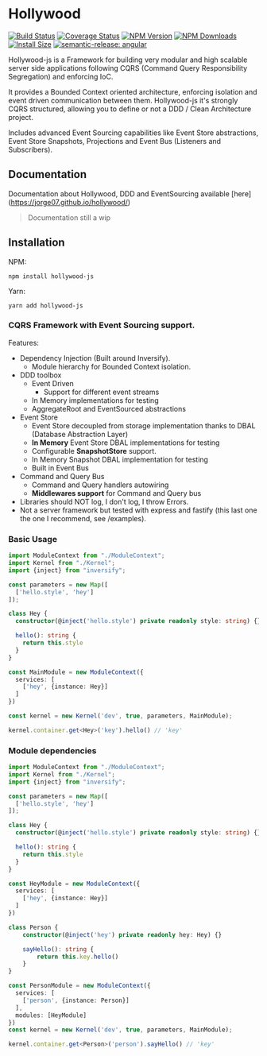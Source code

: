 # Hollywood

[](https://famfonts.com/wp-content/uploads/hollywood-wide.png)
[![Build Status](https://travis-ci.org/jorge07/hollywood.svg?branch=master)](https://travis-ci.org/jorge07/hollywood) [![Coverage Status](https://coveralls.io/repos/github/jorge07/hollywood/badge.svg?branch=master)](https://coveralls.io/github/jorge07/hollywood?branch=master)
[![NPM Version](http://img.shields.io/npm/v/hollywood-js.svg?style=flat)](https://www.npmjs.org/package/hollywood-js)
[![NPM Downloads](https://img.shields.io/npm/dm/hollywood-js.svg?style=flat)](https://npmcharts.com/compare/hollywood-js?minimal=true)
[![Install Size](https://packagephobia.now.sh/badge?p=hollywood-js)](https://packagephobia.now.sh/result?p=hollywood-js)
[![semantic-release: angular](https://img.shields.io/badge/semantic--release-angular-e10079?logo=semantic-release)](https://github.com/semantic-release/semantic-release)

Hollywood-js is a Framework for building very modular and high scalable server side applications following CQRS (Command Query Responsibility Segregation) and enforcing IoC.

It provides a Bounded Context oriented architecture, enforcing isolation and event driven communication between them.
Hollywood-js it's strongly CQRS structured, allowing you to define or not a DDD / Clean Architecture project.

Includes advanced Event Sourcing capabilities like Event Store abstractions, Event Store Snapshots, Projections and Event Bus (Listeners and Subscribers).

## Documentation 

Documentation about Hollywood, DDD and EventSourcing available [here] (https://jorge07.github.io/hollywood/) 
> Documentation still a wip

## Installation

NPM:

`npm install hollywood-js`

Yarn:

`yarn add hollywood-js`


### CQRS Framework with Event Sourcing support.

Features:

- Dependency Injection (Built around Inversify).
  - Module hierarchy for Bounded Context isolation.
- DDD toolbox
  - Event Driven
    - Support for different event streams
  - In Memory implementations for testing
  - AggregateRoot and EventSourced abstractions
- Event Store
  - Event Store decoupled from storage implementation thanks to DBAL (Database Abstraction Layer)
  - **In Memory** Event Store DBAL implementations for testing
  - Configurable **SnapshotStore** support.
  - In Memory Snapshot DBAL implementation for testing
  - Built in Event Bus 
- Command and Query Bus
  - Command and Query handlers autowiring
  - **Middlewares support** for Command and Query bus
- Libraries should NOT log, I don't log, I throw Errors.
- Not a server framework but tested with express and fastify (this last one the one I recommend, see /examples).


### Basic Usage

```typescript
import ModuleContext from "./ModuleContext";
import Kernel from "./Kernel";
import {inject} from "inversify";

const parameters = new Map([
  ['hello.style', 'hey']
]);

class Hey {
  constructor(@inject('hello.style') private readonly style: string) {}

  hello(): string {
    return this.style
  }
}

const MainModule = new ModuleContext({
  services: [
    ['hey', {instance: Hey}]
  ]
})

const kernel = new Kernel('dev', true, parameters, MainModule);

kernel.container.get<Hey>('key').hello() // 'key'
```

### Module dependencies

```typescript
import ModuleContext from "./ModuleContext";
import Kernel from "./Kernel";
import {inject} from "inversify";

const parameters = new Map([
  ['hello.style', 'hey']
]);

class Hey {
  constructor(@inject('hello.style') private readonly style: string) {}

  hello(): string {
    return this.style
  }
}

const HeyModule = new ModuleContext({
  services: [
    ['hey', {instance: Hey}]
  ]
})

class Person {
    constructor(@inject('hey') private readonly hey: Hey) {}

    sayHello(): string {
        return this.key.hello()
    }
}

const PersonModule = new ModuleContext({
  services: [
    ['person', {instance: Person}]
  ],
  modules: [HeyModule]
})
const kernel = new Kernel('dev', true, parameters, MainModule);

kernel.container.get<Person>('person').sayHello() // 'key'
```


